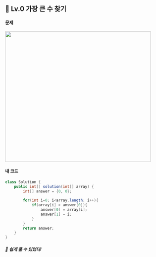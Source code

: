 ## 📍 Lv.0 가장 큰 수 찾기 <br>

#### 문제 <br>
<img src="https://github.com/yejinsohn/TIL/assets/104317217/fd8b4843-e997-47a0-a7d6-7eb71841c5b0" width="470" height="420"/>

#### 내 코드 <br>

```Java
class Solution {
    public int[] solution(int[] array) {
        int[] answer = {0, 0};
        
        for(int i=0; i<array.length; i++){
            if(array[i] > answer[0]){
                answer[0] = array[i];
                answer[1] = i;
            }
        }
        return answer;
    }
}
```

##### 🌿 쉽게 풀 수 있었다!
